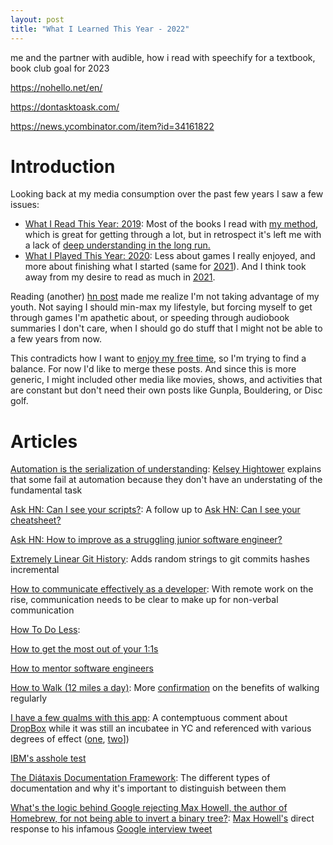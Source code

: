 ```yaml
---
layout: post
title: "What I Learned This Year - 2022"
---
```


me and the partner with audible, how i read with speechify for a textbook, book club goal for 2023

https://nohello.net/en/

https://dontasktoask.com/

https://news.ycombinator.com/item?id=34161822

# Introduction

Looking back at my media consumption over the past few years I saw a few issues:
* [What I Read This Year: 2019]({{site.baseurl}}/2020/01/02/what-i-read-this-year.html): Most of the books I read with [my method]({{site.baseurl}}/2020/10/01/how-i-read.html), which is great for getting through a lot, but in retrospect it's left me with a lack of [deep understanding in the long run.](https://news.ycombinator.com/item?id=29621642)
* [What I Played This Year: 2020]({{site.baseurl}}/2021/01/02/what-i-played-this-year.html): Less about games I really enjoyed, and more about finishing what I started (same for [2021]({{site.baseurl}}/2022/01/02/what-i-played-this-year.html)). And I think took away from my desire to read as much in [2021]({{site.baseurl}}/2022/01/01/what-i-read-this-year.html).

Reading (another) [hn post](https://news.ycombinator.com/item?id=29755155) made me realize I'm not taking advantage of my youth. Not saying I should min-max my lifestyle, but forcing myself to get through games I'm apathetic about, or speeding through audiobook summaries I don't care, when I should go do stuff that I might not be able to a few years from now.

This contradicts how I want to [enjoy my free time]({{site.baseurl}}/2021/06/01/purposeful-play.html), so I'm trying to find a balance. For now I'd like to merge these posts. And since this is more generic, I might included other media like movies, shows, and activities that are constant but don't need their own posts like Gunpla, Bouldering, or Disc golf.

# Articles

[Automation is the serialization of understanding](https://changelog.com/posts/automation-is-the-serialization-of-understanding): [Kelsey Hightower](https://en.wikipedia.org/wiki/Kelsey_Hightower) explains that some fail at automation because they don't have an understating of the fundamental task

[Ask HN: Can I see your scripts?](https://news.ycombinator.com/item?id=32467957): A follow up to [Ask HN: Can I see your cheatsheet?](https://news.ycombinator.com/item?id=31928736)

[Ask HN: How to improve as a struggling junior software engineer?](https://news.ycombinator.com/item?id=30974544)

[Extremely Linear Git History](https://westling.dev/b/extremely-linear-git): Adds random strings to git commits hashes incremental

[How to communicate effectively as a developer](https://www.karlsutt.com/articles/communicating-effectively-as-a-developer/): With remote work on the rise, communication needs to be clear to make up for non-verbal communication

[How To Do Less](https://alexturek.com/2022-03-07-How-to-do-less/):

[How to get the most out of your 1:1s](https://erik.wiffin.com/posts/how-to-get-the-most-out-of-your-11s/)

[How to mentor software engineers](https://xdg.me/mentor-engineers/)

[How to Walk (12 miles a day)](https://walkingtheworld.substack.com/p/how-to-walk-12-miles-a-day): More [confirmation](https://hbr.org/2021/02/dont-underestimate-the-power-of-a-walk) on the benefits of walking regularly

[I have a few qualms with this app](https://news.ycombinator.com/item?id=9224): A contemptuous comment about [DropBox](https://www.dropbox.com/) while it was still an incubatee in YC and referenced with various degrees of effect ([one](https://news.ycombinator.com/item?id=31682358), [two](https://news.ycombinator.com/item?id=31432743)])

[IBM's asshole test ](https://johnpublic.mataroa.blog/blog/the-asshole-test/)

[The Diátaxis Documentation Framework](https://diataxis.fr/): The different types of documentation and why it's important to distinguish between them

[What's the logic behind Google rejecting Max Howell, the author of Homebrew, for not being able to invert a binary tree?](https://www.quora.com/Whats-the-logic-behind-Google-rejecting-Max-Howell-the-author-of-Homebrew-for-not-being-able-to-invert-a-binary-tree/answer/Max-Howell?share=1): [Max Howell's](https://mxcl.dev/) direct response to his infamous [Google interview tweet](https://twitter.com/mxcl/status/608682016205344768)